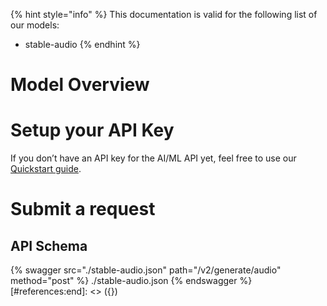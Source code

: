 [#references:start]: <> ({ "template": "openapi" })
{% hint style="info" %}
This documentation is valid for the following list of our models:
* stable-audio
{% endhint %}

# Model Overview


# Setup your API Key
If you don’t have an API key for the AI/ML API yet, feel free to use our [Quickstart guide](https://docs.aimlapi.com/quickstart/setting-up).

# Submit a request
## API Schema
{% swagger src="./stable-audio.json" path="/v2/generate/audio" method="post" %}
./stable-audio.json
{% endswagger %}
[#references:end]: <> ({})